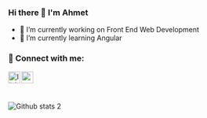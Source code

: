 ### Hi there 👋 I'm Ahmet


- 🔭 I’m currently working on Front End Web Development
- 🌱 I’m currently learning Angular

### 📩 Connect with me:

[<img align="left" alt="linkedin | LinkedIn" width="24px" src="https://raw.githubusercontent.com/peterthehan/peterthehan/master/assets/linkedin.svg" />][linkedin]
[<img align="left" height="24" width="24" src="https://cdn.jsdelivr.net/npm/simple-icons@v4/icons/instagram.svg" />][instagram]


<br />


[instagram]: https://www.instagram.com/_ahmetseker
[linkedin]: https://www.linkedin.com/in/ahmetseeker/
<br />

![Github stats 2](https://github-readme-stats.vercel.app/api?username=ahmetseeker&show_icons=true&theme=radical)


